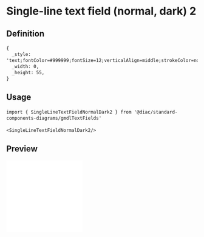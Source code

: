 # Single-line text field (normal, dark) 2

## Definition

```
{
  _style: 'text;fontColor=#999999;fontSize=12;verticalAlign=middle;strokeColor=none;fillColor=none;whiteSpace=wrap;html=1;',
  _width: 0,
  _height: 55,
}
```

## Usage

```
import { SingleLineTextFieldNormalDark2 } from '@diac/standard-components-diagrams/gmdlTextFields'

<SingleLineTextFieldNormalDark2/>
```

## Preview

<img src="./single-line-text-field-normal-dark-2.png" width="200"/>
